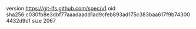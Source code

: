 version https://git-lfs.github.com/spec/v1
oid sha256:c030fb8e3dbf77aaadaadd1ad9cfeb893ad175c383baa617f9b743004432d9df
size 2067
